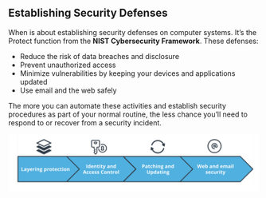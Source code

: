 ## Establishing Security Defenses

When is about establishing security defenses on computer systems. It’s the Protect function from the **NIST Cybersecurity Framework**. These defenses:

- Reduce the risk of data breaches and disclosure
- Prevent unauthorized access
- Minimize vulnerabilities by keeping your devices and applications updated
- Use email and the web safely

The more you can automate these activities and establish security procedures as part of your normal routine, the less chance you’ll need to respond to or recover from a security incident.

![Outline of protection](./Images/establishing-defenses.png)

